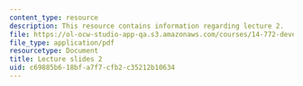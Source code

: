 ```yaml
---
content_type: resource
description: This resource contains information regarding lecture 2.
file: https://ol-ocw-studio-app-qa.s3.amazonaws.com/courses/14-772-development-economics-macroeconomics-spring-2013/c69885b618bfa7f7cfb2c35212b10634_MIT14_722S13_lecture2.pdf
file_type: application/pdf
resourcetype: Document
title: Lecture slides 2
uid: c69885b6-18bf-a7f7-cfb2-c35212b10634
---
```

